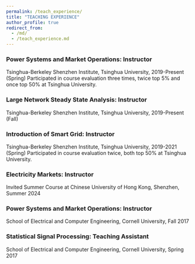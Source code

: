 ```yaml
---
permalink: /teach_experience/
title: "TEACHING EXPERIENCE"
author_profile: true
redirect_from: 
  - /md/
  - /teach_experience.md
---
```


### Power Systems and Market Operations: Instructor
Tsinghua-Berkeley Shenzhen Institute, Tsinghua University, 2019-Present (Spring)
Participated in course evaluation three times, twice top 5% and once top 50% at Tsinghua University.

### Large Network Steady State Analysis: Instructor 
Tsinghua-Berkeley Shenzhen Institute, Tsinghua University, 2019-Present (Fall)

### Introduction of Smart Grid: Instructor 
Tsinghua-Berkeley Shenzhen Institute, Tsinghua University, 2019-2021 (Spring)
Participated in course evaluation twice, both top 50% at Tsinghua University.

### Electricity Markets: Instructor 
Invited Summer Course at Chinese University of Hong Kong, Shenzhen, Summer 2024

### Power Systems and Market Operations: Instructor 
School of Electrical and Computer Engineering, Cornell University, Fall 2017

### Statistical Signal Processing: Teaching Assistant 
School of Electrical and Computer Engineering, Cornell University, Spring 2017

